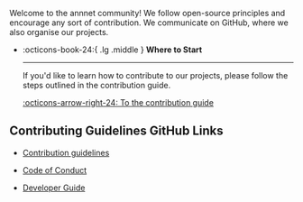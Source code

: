 Welcome to the annnet community! We follow open-source principles and
encourage any sort of contribution. We communicate on GitHub, where we also
organise our projects.

<div class="grid cards" markdown>

-   :octicons-book-24:{ .lg .middle } __Where to Start__

    ---

    If you'd like to learn how to contribute to our projects, please follow
    the steps outlined in the contribution guide.

    [:octicons-arrow-right-24: To the contribution guide](contribute.md)

</div>


## Contributing Guidelines GitHub Links

- [Contribution guidelines](https://github.com/annnet/annnet/blob/main/CONTRIBUTING.md)

- [Code of Conduct](https://github.com/annnet/annnet/blob/main/CODE_OF_CONDUCT.md)

- [Developer Guide](https://github.com/annnet/annnet/blob/main/DEVELOPER.md)
